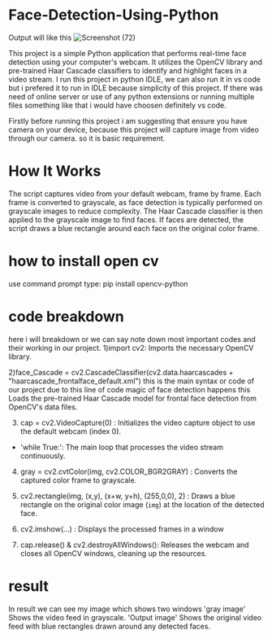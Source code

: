 # Face-Detection-Using-Python
Output will like this
![Screenshot (72)](https://github.com/user-attachments/assets/f1accfd0-121b-4492-8be1-d2136b0b08e1)

This project is a simple Python application that performs real-time face detection using your computer's webcam. It utilizes the OpenCV library and pre-trained Haar Cascade classifiers to identify and highlight faces in a video stream.
I run this project in python IDLE, we can also run it in vs code but i prefered it to run in IDLE because simplicity of this project. If there was need of online server or use of any python extensions or running multiple files something like that i would have choosen definitely vs code.

Firstly before running this project i am suggesting that ensure you have camera on your device, because this project will capture image from video through our camera. so it is basic requirement.

# How It Works
The script captures video from your default webcam, frame by frame. Each frame is converted to grayscale, as face detection is typically performed on grayscale images to reduce complexity. The Haar Cascade classifier is then applied to the grayscale image to find faces. If faces are detected, the script draws a blue rectangle around each face on the original color frame.

# how to install open cv
use command prompt
type: pip install opencv-python

# code breakdown
here i will breakdown or we can say note down most important codes and their working in our project.
1)import cv2: Imports the necessary OpenCV library.

2)face_Cascade = cv2.CascadeClassifier(cv2.data.haarcascades + "haarcascade_frontalface_default.xml")
this is the main syntax or code of our project due to this line of code magic of face detection happens this Loads the pre-trained Haar Cascade model for frontal face detection from OpenCV's data files.

3) cap = cv2.VideoCapture(0) : Initializes the video capture object to use the default webcam (index 0).
- 'while True:': The main loop that processes the video stream continuously.
  
4) gray = cv2.cvtColor(img, cv2.COLOR_BGR2GRAY) : Converts the captured color frame to grayscale.

5) cv2.rectangle(img, (x,y), (x+w, y+h), (255,0,0), 2) : Draws a blue rectangle on the original color image (`img`) at the location of the detected face.

6) cv2.imshow(...) : Displays the processed frames in a window

7) cap.release()  & cv2.destroyAllWindows(): Releases the webcam and closes all OpenCV windows, cleaning up the resources.
  
# result
In result we can see my image which shows two windows
'gray image' Shows the video feed in grayscale.
'Output image' Shows the original video feed with blue rectangles drawn around any detected faces.
